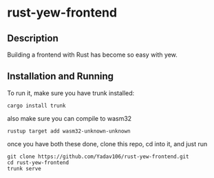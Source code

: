 # rust-yew-frontend


## Description
Building a frontend with Rust has become so easy with yew.


## Installation and Running
To run it, make sure you have trunk installed:
```
cargo install trunk
```

also make sure you can compile to wasm32
```
rustup target add wasm32-unknown-unknown
```

once you have both these done, clone this repo, cd into it, and just run
```
git clone https://github.com/Yadav106/rust-yew-frontend.git
cd rust-yew-frontend
trunk serve
```
